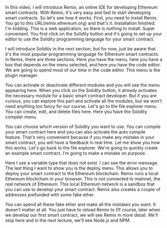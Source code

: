 In this video,  I will introduce Remix,  an online IDE for developing Ethereum smart contracts.  With Remix,  it's very easy and fast to start developing smart contracts.  So let's see how it works.  First,  you need to install Remix.  You go to this URL(remix.ethereum.org) and that's it.  Installation finished.  I'm kidding.  This is a web application,  so there is nothing to install.  Super convenient.  You first click on the Solidity button and it's going to set up your editor to use the Solidity programming language for your smart contract.

 I will introduce Solidity in the next section,  but for now, just be aware that it's the most popular programming language for Ethereum smart contracts.  In Remix,  there are three sections.  Here you have the menu,  here you have a box that depends on the menu selected, and here you have the code editor.  We are going to spend most of our time in the code editor.  This menu is the plugin manager.

 You can activate or deactivate different modules and you will see the menu appearing here.  When you click on the Solidity button,  it already activates the necessary module for a basic smart contract developer.  But if you are curious,  you can explore this part and activate all the modules,  but we won't need anything too fancy for our course. Let's go to the file explorer menu.  You can create,  edit,  and delete files here.  Here you have the Solidity compiler menu.

 You can choose which version of Solidity you want to use.  You can compile your smart contract here and you can also activate the auto compile feature.  That's very convenient because if you make any mistake in your smart contract,  you will have a feedback in real time. Let me show you how this works.  Let's go back to the file explorer.  We're going to quickly create an example smart contract.  I'm going to make a mistake on purpose.

Here I use a variable type that does not exist.  I can see the error message.  The last thing I want to show you is the deploy menu.  This allows you to deploy your smart contract to the Ethereum blockchain.  Remix runs a local Ethereum blockchain in your browser.  This is not connected to mainnet,  the real network of Ethereum.  This local Ethereum network is a sandbox that you can use to develop your smart contract.  Remix also creates a couple of addresses prefunded with some fake ether.

 You can spend all these fake ether and make all the mistakes you want.  It doesn't matter at all.  You just have to reload Remix to Of course,  later when we develop our first smart contract,  we will see Remix in more detail.  We'll stop here and in the next lecture,  we'll see Node.js and NPM.
